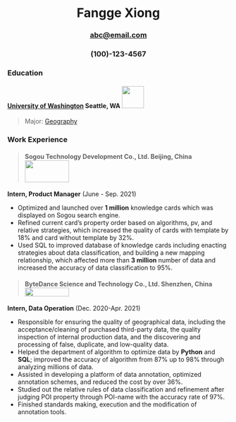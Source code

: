 # <center> Fangge Xiong  </center> 
### <center> abc@email.com </center> 
### <center> (100)-123-4567 </center> 
 

### Education
#### [University of Washington](https://www.washington.edu/)           Seattle, WA <img src="https://upload.wikimedia.org/wikipedia/en/thumb/5/58/University_of_Washington_seal.svg/1200px-University_of_Washington_seal.svg.png" width="50" height="50" />

 > Major: [Geography](https://geography.washington.edu/) 

### Work Experience 
> #### Sogou Technology Development Co., Ltd.                  Beijing, China     <img src="https://imageio.forbes.com/specials-images/imageserve/60ed9fa4a1c8a3e00e14c67c/Sogou-Logo/960x0.jpg?fit=bounds&format=jpg&width=960" width="100" height="50" />
**Intern, Product Manager**  (June - Sep. 2021)
-	Optimized and launched over **1 million** knowledge cards which was displayed on Sogou search engine.
-	Refined current card’s property order based on algorithms, pv, and relative strategies, which increased the quality of cards with template by 18% and card without template by 32%.
-	Used SQL to improved database of knowledge cards including enacting strategies about data classification, and building a new mapping relationship, which affected more than **3 million** number of data and increased the accuracy of data classification to 95%.


> #### ByteDance Science and Technology Co., Ltd.              Shenzhen, China    <img src="https://upload.wikimedia.org/wikipedia/commons/thumb/0/07/ByteDance_logo_English.svg/2560px-ByteDance_logo_English.svg.png" width="100" height="20" />
**Intern, Data Operation**  (Dec. 2020-Apr. 2021)
-	Responsible for ensuring the quality of geographical data, including the acceptance/cleaning of purchased third-party data, the quality inspection of internal production data, and the discovering and processing of false, duplicate, and low-quality data.
-	Helped the department of algorithm to optimize data by **Python** and **SQL**; improved the accuracy of algorithm from 87% up to 98% through analyzing millions of data.
-	Assisted in developing a platform of data annotation, optimized annotation schemes, and reduced the cost by over 36%.
-	Studied out the relative rules of data classification and refinement after judging POI property through POI-name with the accuracy rate of 97%.
-	Finished standards making, execution and the modification of annotation tools.

